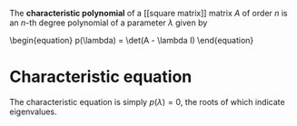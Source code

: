 The **characteristic polynomial** of a [[square matrix]] matrix $A$ of order $n$ is an $n$-th degree polynomial of a parameter $\lambda$ given by

\begin{equation}
p(\lambda) = \det(A - \lambda I)
\end{equation}

# Characteristic equation

The characteristic equation is simply $p(\lambda)=0$, the roots of which indicate eigenvalues.